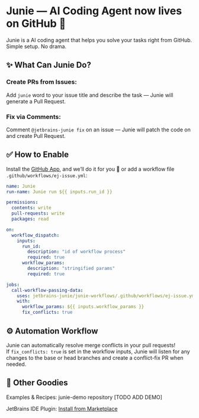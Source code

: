 # Junie — AI Coding Agent now lives on GitHub 🚀

Junie is a AI coding agent that helps you solve your tasks right from GitHub.
Simple setup. No drama.

## ✨ What Can Junie Do?

### Create PRs from Issues:
Add `junie` word to your issue title and describe the task — Junie will generate a Pull Request.

### Fix via Comments:
Comment `@jetbrains-junie fix` on an issue — Junie will patch the code on and create Pull Request.

## ✅ How to Enable

Install the [GitHub App](https://github.com/apps/jetbrains-junie), and we’ll do it for you 💫 
or add a workflow file `.github/workflows/ej-issue.yml`:

```yaml
name: Junie
run-name: Junie run ${{ inputs.run_id }}

permissions:
  contents: write
  pull-requests: write
  packages: read

on:
  workflow_dispatch:     
    inputs:
      run_id:
        description: "id of workflow process"
        required: true
      workflow_params:
        description: "stringified params"
        required: true

jobs:
  call-workflow-passing-data:
    uses: jetbrains-junie/junie-workflows/.github/workflows/ej-issue.yml@main
    with:
      workflow_params: ${{ inputs.workflow_params }}
      fix_conflicts: true
```

## ⚙️ Automation Workflow

Junie can automatically resolve merge conflicts in your pull requests!  
If `fix_conflicts: true` is set in the workflow inputs, Junie will listen for any changes to the base or head branches and create a conflict-fix PR when needed.

## 🔧 Other Goodies

Examples & Recipes: junie-demo repository [TODO ADD DEMO]

JetBrains IDE Plugin: [Install from Marketplace](https://plugins.jetbrains.com/plugin/26104-jetbrains-junie-eap)

